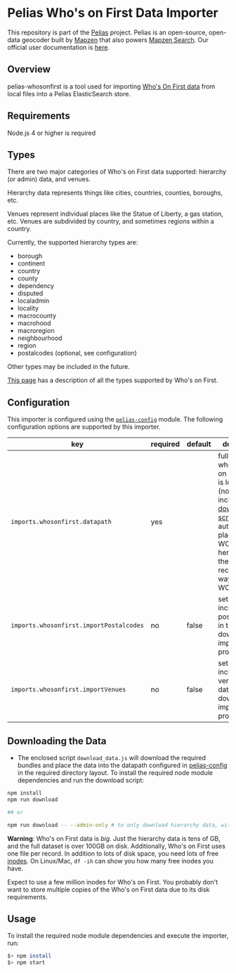 # Pelias Who's on First Data Importer

This repository is part of the [Pelias](https://github.com/pelias/pelias)
project. Pelias is an open-source, open-data geocoder built by
[Mapzen](https://www.mapzen.com/) that also powers [Mapzen Search](https://mapzen.com/projects/search). Our
official user documentation is [here](https://mapzen.com/documentation/search/).

## Overview

pelias-whosonfirst is a tool used for importing [Who's On First data](https://whosonfirst.mapzen.com/) from local files into a Pelias ElasticSearch store.

## Requirements

Node.js 4 or higher is required

## Types

There are two major categories of Who's on First data supported: hierarchy (or admin) data, and venues.

Hierarchy data represents things like cities, countries, counties, boroughs, etc.

Venues represent individual places like the Statue of Liberty, a gas station, etc. Venues are subdivided by country, and sometimes regions within a country.

Currently, the supported hierarchy types are:

- borough
- continent
- country
- county
- dependency
- disputed
- localadmin
- locality
- macrocounty
- macrohood
- macroregion
- neighbourhood
- region
- postalcodes (optional, see configuration)

Other types may be included in the future.

[This page](https://github.com/whosonfirst/whosonfirst-placetypes) has a description of all the types supported by Who's on First.

## Configuration

This importer is configured using the [`pelias-config`](https://github.com/pelias/config) module. 
The following configuration options are supported by this importer.

| key | required | default | description |
| --- | --- | --- | --- |
| `imports.whosonfirst.datapath` | yes | | full path to where Who's on First data is located (note: the included [downloader script](#downloading-the-data) will automatically place the WOF data here, and is the recommended way to obtain WOF data) |
| `imports.whosonfirst.importPostalcodes` | no | false | set to `true` to include postalcodes in the data download and import process |
| `imports.whosonfirst.importVenues` | no | false | set to `true` to include venues in the data download and import process |

## Downloading the Data

* The enclosed script `download_data.js` will download the required bundles and place the data into the datapath configured in [pelias-config](https://github.com/pelias/config) in the required directory layout.  To install the required node module dependencies and run the download script:

```bash
npm install
npm run download

## or

npm run download -- --admin-only # to only download hierarchy data, without venues or postalcodes
```

**Warning**: Who's on First data is _big_. Just the hierarchy data is tens of GB, and the full dataset is over 100GB on disk.
Additionally, Who's on First uses one file per record. In addition to lots of disk space,
you need lots of free [inodes](https://en.wikipedia.org/wiki/Inode). On
Linux/Mac,  `df -ih` can show you how many free inodes you have.

Expect to use a few million inodes for Who's on First. You probably don't want to store multiple copies of the Who's on First data due to its disk requirements.

## Usage

To install the required node module dependencies and execute the importer, run:

```bash
$> npm install
$> npm start
```
